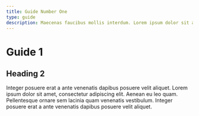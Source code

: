 ```yaml
---
title: Guide Number One
type: guide
description: Maecenas faucibus mollis interdum. Lorem ipsum dolor sit amet, consectetur adipiscing elit. Maecenas sed diam eget risus varius blandit sit amet non magna. Sed posuere consectetur est at lobortis.
---
```


# Guide 1

## Heading 2

Integer posuere erat a ante venenatis dapibus posuere velit aliquet. Lorem ipsum dolor sit amet, consectetur adipiscing elit. Aenean eu leo quam. Pellentesque ornare sem lacinia quam venenatis vestibulum. Integer posuere erat a ante venenatis dapibus posuere velit aliquet.
